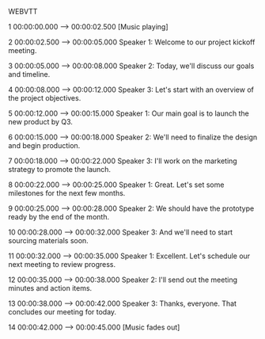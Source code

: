 WEBVTT

1
00:00:00.000 --> 00:00:02.500
[Music playing]

2
00:00:02.500 --> 00:00:05.000
Speaker 1: Welcome to our project kickoff meeting.

3
00:00:05.000 --> 00:00:08.000
Speaker 2: Today, we'll discuss our goals and timeline.

4
00:00:08.000 --> 00:00:12.000
Speaker 3: Let's start with an overview of the project objectives.

5
00:00:12.000 --> 00:00:15.000
Speaker 1: Our main goal is to launch the new product by Q3.

6
00:00:15.000 --> 00:00:18.000
Speaker 2: We'll need to finalize the design and begin production.

7
00:00:18.000 --> 00:00:22.000
Speaker 3: I'll work on the marketing strategy to promote the launch.

8
00:00:22.000 --> 00:00:25.000
Speaker 1: Great. Let's set some milestones for the next few months.

9
00:00:25.000 --> 00:00:28.000
Speaker 2: We should have the prototype ready by the end of the month.

10
00:00:28.000 --> 00:00:32.000
Speaker 3: And we'll need to start sourcing materials soon.

11
00:00:32.000 --> 00:00:35.000
Speaker 1: Excellent. Let's schedule our next meeting to review progress.

12
00:00:35.000 --> 00:00:38.000
Speaker 2: I'll send out the meeting minutes and action items.

13
00:00:38.000 --> 00:00:42.000
Speaker 3: Thanks, everyone. That concludes our meeting for today.

14
00:00:42.000 --> 00:00:45.000
[Music fades out]

